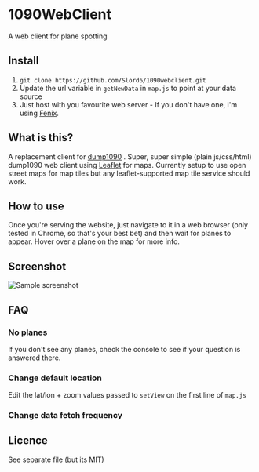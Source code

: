 # 1090WebClient

A web client for plane spotting

## Install
1) `git clone https://github.com/Slord6/1090webclient.git`
2) Update the url variable in `getNewData` in `map.js` to point at your data source
3) Just host with you favourite web server - If you don't have one, I'm using [Fenix](https://fenixwebserver.com/).

## What is this?

A replacement client for [dump1090](https://github.com/MalcolmRobb/dump1090) .
Super, super simple (plain js/css/html) dump1090 web client using [Leaflet](https://leafletjs.com/) for maps.
Currently setup to use open street maps for map tiles but any leaflet-supported map tile service should work.

## How to use
Once you're serving the website, just navigate to it in a web browser (only tested in Chrome, so that's your best bet) and then wait for planes to appear.
Hover over a plane on the map for more info.

## Screenshot
![Sample screenshot](https://i.imgur.com/qcztJHm.jpg)

## FAQ
### No planes
If you don't see any planes, check the console to see if your question is answered there.

### Change default location
Edit the lat/lon + zoom values passed to `setView` on the first line of `map.js`

### Change data fetch frequency

## Licence
See separate file (but its MIT)